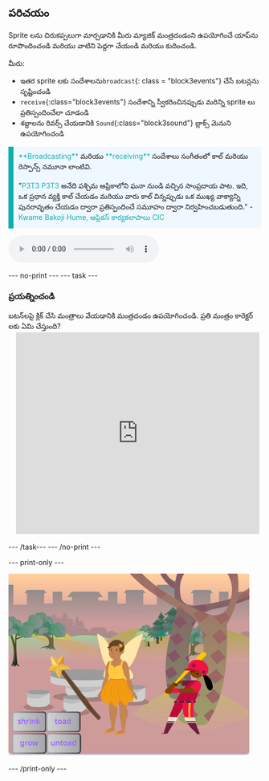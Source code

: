 ## పరిచయం

Sprite లను చిరుకప్పలుగా మార్చడానికి మీరు మ్యాజిక్ మంత్రదండంని ఉపయోగించే యాప్‌ను రూపొందించండి మరియు వాటిని పెద్దగా చేయండి మరియు కుదించండి.

మీరు:
+ ఇతర sprite లకు సందేశాలను`broadcast`{: class = "block3events"} చేసే బటన్లను సృష్టించండి
+ `receive`{:class="block3events"} సందేశాన్ని స్వీకరించినప్పుడు మరిన్ని sprite లు ప్రతిస్పందించేలా చూడండి
+ శబ్దాలను రివర్స్ చేయడానికి `Sound`{:class="block3sound"} బ్లాక్స్ మెనుని ఉపయోగించండి

<p style="border-left: solid; border-width:10px; border-color: #0faeb0; background-color: aliceblue; padding: 10px;">
<span style="color: #0faeb0">**Broadcasting**</span> మరియు <span style="color: #0faeb0">**receiving**</span> సందేశాలు సంగీతంలో కాల్ మరియు రెస్పాన్స్ నమూనా లాంటివి.
<br>
<br>
  "<span style="color: #0faeb0">P3T3 P3T3</span> అనేది పశ్చిమ ఆఫ్రికాలోని ఘనా నుండి వచ్చిన సాంప్రదాయ పాట. ఇది, ఒక ప్రధాన వ్యక్తి కాల్ చేయడం మరియు వారు కాల్ విన్నప్పుడు ఒక ముఖ్య వాక్యాన్ని పునరావృతం చేయడం ద్వారా ప్రతిస్పందించే సమూహం ద్వారా నిర్వహించబడుతుంది." - <span style="color: #0faeb0">Kwame Bakoji Hume, ఆఫ్రికన్ కార్యకలాపాలు CIC</span>

<audio controls><source src="images/Pete-Pete.mp3" type="audio/wav"></audio>  
</p>

--- no-print --- --- task ---

### ప్రయత్నించండి
<div style="display: flex; flex-wrap: wrap">
<div style="flex-basis: 175px; flex-grow: 1">  
బటన్‌లపై క్లిక్ చేసి మంత్రాలు వేయడానికి మంత్రదండం ఉపయోగించండి. ప్రతి మంత్రం కారెక్టర్ లకు ఏమి చేస్తుంది?
</div>
<div class="scratch-preview" style="margin-left: 15px;">
  <iframe allowtransparency="true" width="485" height="402" src="https://scratch.mit.edu/projects/embed/518413238/?autostart=false" frameborder="0"></iframe>
</div>
</div>

--- /task--- --- /no-print ---

--- print-only ---

![పూర్తయిన ప్రాజెక్ట్](images/showcase_static.png)

--- /print-only ---
